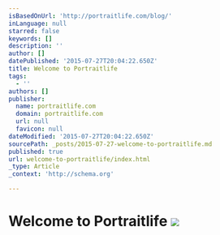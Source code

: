 ```yaml
---
isBasedOnUrl: 'http://portraitlife.com/blog/'
inLanguage: null
starred: false
keywords: []
description: ''
author: []
datePublished: '2015-07-27T20:04:22.650Z'
title: Welcome to Portraitlife
tags:
  - ''
authors: []
publisher:
  name: portraitlife.com
  domain: portraitlife.com
  url: null
  favicon: null
dateModified: '2015-07-27T20:04:22.650Z'
sourcePath: _posts/2015-07-27-welcome-to-portraitlife.md
published: true
url: welcome-to-portraitlife/index.html
_type: Article
_context: 'http://schema.org'

---
```

# Welcome to Portraitlife ![](http://portraitlife.com/blog/wp-content/uploads/2013/09/lindsey-.jpg)